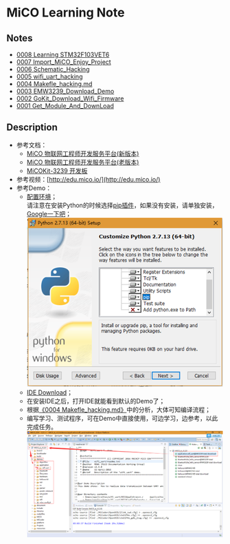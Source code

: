 # MiCO Learning Note

## Notes

* [0008 Learning STM32F103VET6](src/0008_STM32F103VET6/README.md)
* [0007 Import_MiCO_Enjoy_Project](src/0007_Import_MiCO_Enjoy_Project.md)
* [0006 Schematic_Hacking](src/0006_Schematic/README.md)
* [0005 wifi_uart_hacking](src/0005_wifi_uart/README.md)
* [0004 Makefle_hacking.md](src/0004_Makefle_hacking.md)
* [0003 EMW3239_Download_Demo](src/0003_EMW3239_Download_Demo.md)
* [0002 GoKit_Download_Wifi_Firmware](src/0002_GoKit_Download_Wifi_Firmware.md)
* [0001 Get_Module_And_DownLoad](src/0001_Get_Module_And_DownLoad.md)

## Description

* 参考文档：
  * [MiCO 物联网工程师开发服务平台(新版本)](http://developer.mico.io/)
  * [MiCO 物联网工程师开发服务平台(老版本)](http://developer.mico.io/docs/5)
  * [MiCOKit-3239 开发板](http://developer.mico.io/docs/38)
* 参考视频：[http://edu.mico.io/](http://edu.mico.io/)
* 参考Demo：
  * [配置环境](http://developer.mico.io/handbooks/8)；  
    请注意在安装Python的时候选择[pip插件](https://pypi.python.org/pypi/pip#downloads)，如果没有安装，请单独安装，[Google一下吧](http://bfy.tw/CymH)；
      ![Python_pip_Choose.png](src/image/Python_pip_Choose.png)
  * [IDE Download](http://developer.mico.io/handbooks/9)；
  * 在安装IDE之后，打开IDE就能看到默认的Demo了；
  * 根据[《0004 Makefle_hacking.md》](Makefle_hacking.md)中的分析，大体可知编译流程；
  * 编写学习、测试程序，可在Demo中直接使用，可边学习，边参考，以此完成任务。  
    ![MiCO_SDK_IDE.png](src/image/MiCO_SDK_IDE.png)
